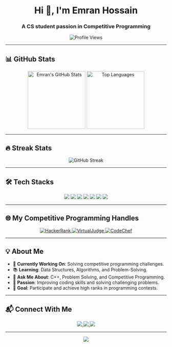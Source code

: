 <!-- Header Section -->
<h1 align="center">Hi 👋, I'm Emran Hossain</h1>
<h3 align="center">A CS student passion in Competitive Programming</h3>

<!-- Profile Views -->
<p align="center">
  <img src="https://komarev.com/ghpvc/?username=3Emran&label=Profile%20Views&color=0e75b6&style=flat" alt="Profile Views" />
</p>

---

## 📊 GitHub Stats
<p align="center">
  <!-- GitHub Stats Card -->
  <img height="180em" src="https://github-readme-stats.vercel.app/api?username=3Emran&show_icons=true&count_private=true&theme=tokyonight" alt="Emran's GitHub Stats" />

  <!-- Top Languages -->
  <img height="180em" src="https://github-readme-stats.vercel.app/api/top-langs/?username=3Emran&layout=compact&theme=tokyonight" alt="Top Languages" />
</p>

---

## 🔥 Streak Stats
<p align="center">
  <img src="https://streak-stats.demolab.com?user=3Emran&theme=tokyonight&hide_border=true&fire=DD2727" alt="GitHub Streak" />
</p>

---

## 🛠️ Tech Stacks
<p align="center">
  <!-- Languages -->
  <img src="https://img.shields.io/badge/C-%2300599C?style=for-the-badge&logo=c&logoColor=white" />
  <img src="https://img.shields.io/badge/C++-%2300599C?style=for-the-badge&logo=c%2B%2B&logoColor=white" />
  
  <!-- Frontend -->
  <img src="https://img.shields.io/badge/HTML5-%23E34F26.svg?style=for-the-badge&logo=html5&logoColor=white" />
  <img src="https://img.shields.io/badge/CSS3-%231572B6.svg?style=for-the-badge&logo=css3&logoColor=white" />
  <img src="https://img.shields.io/badge/Bootstrap-%23563D7C.svg?style=for-the-badge&logo=bootstrap&logoColor=white" />
  
  <!-- Tools -->
  <img src="https://img.shields.io/badge/Git-%23F05033?style=for-the-badge&logo=git&logoColor=white" />
  <img src="https://img.shields.io/badge/Linux-%23FCC624?style=for-the-badge&logo=linux&logoColor=black" />
</p>

---

## 🌐 My Competitive Programming Handles
<p align="center">
  <a href="https://www.hackerrank.com/profile/Ascending" target="_blank">
    <img src="https://img.shields.io/badge/HackerRank-2EC866?style=for-the-badge&logo=hackerrank&logoColor=white" alt="HackerRank" />
  </a>
  <a href="https://vjudge.net/user/emran_h" target="_blank">
    <img src="https://img.shields.io/badge/VirtualJudge-6C757D?style=for-the-badge&logo=virtualbox&logoColor=white" alt="VirtualJudge" />
  </a>
  <a href="https://www.codechef.com/users/emran_h" target="_blank">
    <img src="https://img.shields.io/badge/CodeChef-5B4638?style=for-the-badge&logo=codechef&logoColor=white" alt="CodeChef" />
  </a>
</p>

---

## 💡 About Me
- 🚀 **Currently Working On**: Solving competitive programming challenges.
- 📚 **Learning**: Data Structures, Algorithms, and Problem-Solving.
- 💬 **Ask Me About**: C++, Problem Solving, and Competitive Programming.
- 🌟 **Passion**: Improving coding skills and solving challenging problems.
- 🎯 **Goal**: Participate and achieve high ranks in programming contests.

---

## 📬 Connect With Me
<p align="center">
  <a href="https://www.hackerrank.com/profile/Ascending" target="_blank">
    <img src="https://img.shields.io/badge/HackerRank-121212?style=for-the-badge&logo=hackerrank&logoColor=green" />
  </a>
  <a href="https://vjudge.net/user/emran_h" target="_blank">
    <img src="https://img.shields.io/badge/VirtualJudge-121212?style=for-the-badge&logo=virtualbox&logoColor=lightblue" />
  </a>
  <a href="https://www.codechef.com/users/emran_h" target="_blank">
    <img src="https://img.shields.io/badge/CodeChef-121212?style=for-the-badge&logo=codechef&logoColor=lightyellow" />
  </a>
</p>

---

<!-- Footer Section -->
<p align="center">
  <img src="https://readme-typing-svg.herokuapp.com?color=%2336BCF7&center=true&vCenter=true&lines=Competitive+Programmer;Problem+Solver;Lifelong+Learner;Always+Improving" />
</p>
